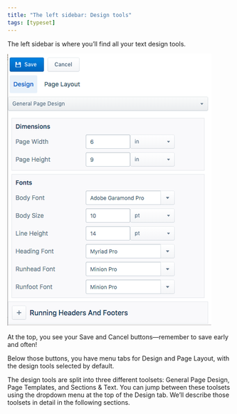 ```yaml
---
title: "The left sidebar: Design tools"
tags: [typeset]
---
```

 
<html><body><section data-type="chapter" class="hsecchapter" data-hederis-type="hsecchapter" id="typeset-left-sidebar" data-pi-attrs="id: typeset-left-sidebar; data-tags: typeset;" role="doc-chapter" data-tags="typeset" data-author-name=" " data-book-title=" " title="The left sidebar: Design tools"><p class="hblkp" data-hederis-type="hblkp" id="pBku49W4a">The left sidebar is where you&#8217;ll find all your text design tools. </p><img data-hederis-type="hblkimg" class="hblkimg" id="pF3VJ9JZw" src="/images/leftsidebar.png" data-img-src="/images/leftsidebar.png"/><p class="hblkp" data-hederis-type="hblkp" id="pJVtq0DVs">At the top, you see your Save and Cancel buttons&#8212;remember to save early and often!</p><p class="hblkp" data-hederis-type="hblkp" id="pd3zuD3xu">Below those buttons, you have menu tabs for Design and Page Layout, with the design tools selected by default.</p><p class="hblkp" data-hederis-type="hblkp" id="pEVMGh9Yj">The design tools are split into three different toolsets: General Page Design, Page Templates, and Sections &amp; Text. You can jump between these toolsets using the dropdown menu at the top of the Design tab. We&#8217;ll describe those toolsets in detail in the following sections.</p></section></body></html>
